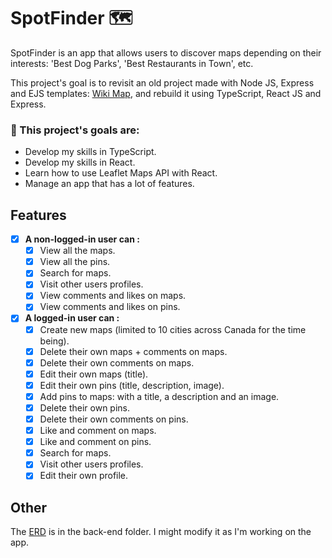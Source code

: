 # SpotFinder 🗺️

SpotFinder is an app that allows users to discover maps depending on their interests: 'Best Dog Parks', 'Best Restaurants in Town', etc. 

This project's goal is to revisit an old project made with Node JS, Express and EJS templates: [Wiki Map](https://github.com/Purpleknife/Wiki-Map), and rebuild it using TypeScript, React JS and Express.

<strong><h3> 📌 This project's goals are:</h3></strong>
- Develop my skills in TypeScript.
- Develop my skills in React.
- Learn how to use Leaflet Maps API with React.
- Manage an app that has a lot of features.

## Features
- [X] <strong>A non-logged-in user can :</strong>
  - [X] View all the maps.
  - [X] View all the pins.
  - [X] Search for maps.
  - [X] Visit other users profiles.
  - [X] View comments and likes on maps.
  - [X] View comments and likes on pins.
- [X] <strong>A logged-in user can :</strong>
  - [X] Create new maps (limited to 10 cities across Canada for the time being).
  - [X] Delete their own maps + comments on maps.
  - [X] Delete their own comments on maps.
  - [X] Edit their own maps (title).
  - [X] Edit their own pins (title, description, image).
  - [X] Add pins to maps: with a title, a description and an image.
  - [X] Delete their own pins.
  - [X] Delete their own comments on pins.
  - [X] Like and comment on maps.
  - [X] Like and comment on pins.
  - [X] Search for maps.
  - [X] Visit other users profiles.
  - [X] Edit their own profile.

## Other
The [ERD](https://github.com/Purpleknife/SpotFinder/blob/master/back-end/ERD%20-%20SpotFinder.png) is in the back-end folder. I might modify it as I'm working on the app.

